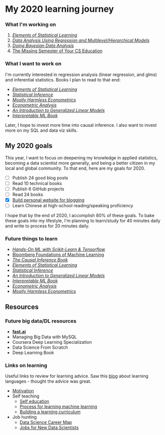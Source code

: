 # My 2020 learning journey

### What I'm working on

1. [_Elements of Statistical Learning_](https://web.stanford.edu/~hastie/ElemStatLearn/printings/ESLII_print12.pdf)
2. [_Data Analysis Using Regression and Multilevel/Hierarchical Models_](https://faculty.psau.edu.sa/filedownload/doc-12-pdf-a1997d0d31f84d13c1cdc44ac39a8f2c-original.pdf)
3. [_Doing Bayesian Data Analysis_](http://www.r-5.org/files/books/computers/algo-list/statistics/data-mining/John_K_Kruschke-Doing_Bayesian_Data_Analysis-EN.pdf)
4. [The Missing Semester of Your CS Education](https://missing.csail.mit.edu/?fbclid=IwAR2oSExw3Luz7jLSE0eIWguTBe3pHOqpbBL0i9eYKBxcFenwq4LWm484xg0)


### What I want to work on

I'm currently interested in regression analysis (linear regression, and glms) and inferential statistics. Books I plan to read to that end:

- [_Elements of Statistical Learning_](https://web.stanford.edu/~hastie/ElemStatLearn/printings/ESLII_print12.pdf)
- [_Statistical Inference_](https://fsalamri.files.wordpress.com/2015/02/casella_berger_statistical_inference1.pdf)
- [_Mostly Harmless Econometrics_](https://mycourses.aalto.fi/pluginfile.php/203124/mod_resource/content/1/Angrist%20%20Pischke.pdf)
- [_Econometric Analysis_](https://spu.fem.uniag.sk/cvicenia/ksov/obtulovic/Mana%C5%BE.%20%C5%A1tatistika%20a%20ekonometria/EconometricsGREENE.pdf)
- [_An Introduction to Generalized Linear Models_](https://reneues.files.wordpress.com/2010/01/an-introduction-to-generalized-linear-models-second-edition-dobson.pdf)
- [_Interpretable ML Book_](https://christophm.github.io/interpretable-ml-book/) 

Later, I hope to invest more time into causal inference. I also want to invest more on my SQL and data viz skills.

## My 2020 goals

This year, I want to focus on deepening my knowledge in applied statistics, becoming a data scientist more generally, and being a better citizen in my local and global community. To that end, here are my goals for 2020. 

- [ ] Publish 24 good blog posts
- [ ] Read 10 technical books
- [ ] Publish 6 GitHub projects
- [ ] Read 24 books
- [x] [Build personal website for blogging](https://collinching.com)
- [ ] Learn Chinese at high-school reading/speaking proficiency

I hope that by the end of 2020, I accomplish 80% of these goals. To bake these goals into my lifestyle, I'm planning to learn/study for 40 minutes daily and write to process for 20 minutes daily.

### Future things to learn
- [_Hands-On ML with Scikit-Learn & Tensorflow_](https://www.lpsm.paris/pageperso/has/source/Hand-on-ML.pdf)
- [Bloomberg Foundations of Machine Learning](https://bloomberg.github.io/foml/#home)
- [_The Causal Inference Book_](https://cdn1.sph.harvard.edu/wp-content/uploads/sites/1268/2020/02/ci_hernanrobins_21feb20.pdf)
- [_Elements of Statistical Learning_](https://web.stanford.edu/~hastie/ElemStatLearn/printings/ESLII_print12.pdf)
- [_Statistical Inference_](https://fsalamri.files.wordpress.com/2015/02/casella_berger_statistical_inference1.pdf)
- [_An Introduction to Generalized Linear Models_](https://reneues.files.wordpress.com/2010/01/an-introduction-to-generalized-linear-models-second-edition-dobson.pdf)
- [_Interpretable ML Book_](https://christophm.github.io/interpretable-ml-book/) 
- [_Econometric Analysis_](https://spu.fem.uniag.sk/cvicenia/ksov/obtulovic/Mana%C5%BE.%20%C5%A1tatistika%20a%20ekonometria/EconometricsGREENE.pdf)
- [_Mostly Harmless Econometrics_](https://mycourses.aalto.fi/pluginfile.php/203124/mod_resource/content/1/Angrist%20%20Pischke.pdf)


## Resources

### Future big data/DL resources
- **[fast.ai](https://course.fast.ai/)** 
- Managing Big Data with MySQL
- Coursera Deep Learning Specialization
- Data Science From Scratch
- Deep Learning Book


### Links on learning
Useful links to review for learning advice. Saw this [blog](https://reasoniamhere.com/2015/09/24/how-to-learn-a-foreign-language-from-the-comfort-of-your-home-dont-feel-bad-dont-get-bored-dont-give-up/) about learning languages - thought the advice was great.

- [Motivation](https://www.nateliason.com/blog/motivation)
- Self teaching
    - [Self education](https://www.nateliason.com/blog/self-education)
    - [Process for learning machine learning](https://elitedatascience.com/learn-machine-learning#step-0)
    - [Building a learning curriculum](https://medium.com/@rchang/how-i-build-learning-projects-part-i-54dbaad68961)
- Job hunting
    - [Data Science Career Map](https://datasciencecareermap.com/)
    - [Jobs for New Data Scientists](https://www.jobsfornewdatascientists.com/)